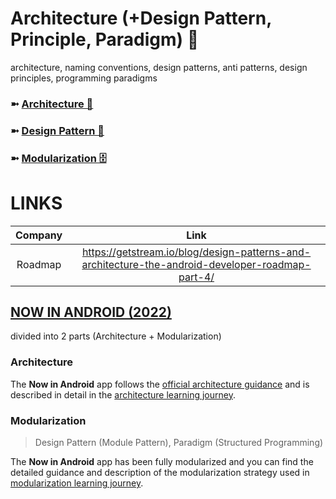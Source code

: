 # Architecture (+Design Pattern, Principle, Paradigm) 🧱
architecture, naming conventions, design patterns, anti patterns, design principles, programming paradigms

### ➼ [Architecture 🧱](Architecture)
### ➼ [Design Pattern 🧮](Pattern)
### ➼ [Modularization 🗄️](Modularization)

# LINKS

Company|Link
:-:|:-:
Roadmap|https://getstream.io/blog/design-patterns-and-architecture-the-android-developer-roadmap-part-4/

## [NOW IN ANDROID (2022)](https://github.com/android/nowinandroid)
divided into 2 parts (Architecture + Modularization)


### Architecture

The **Now in Android** app follows the
[official architecture guidance](https://developer.android.com/topic/architecture) 
and is described in detail in the
[architecture learning journey](https://github.com/android/nowinandroid/tree/main/docs/ArchitectureLearningJourney.md).

### Modularization
> Design Pattern (Module Pattern), Paradigm (Structured Programming)

The **Now in Android** app has been fully modularized and you can find the detailed guidance and
description of the modularization strategy used in
[modularization learning journey](https://github.com/android/nowinandroid/tree/main/docs/ModularizationLearningJourney.md).
